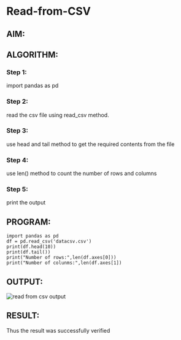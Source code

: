# Read-from-CSV

## AIM:

## ALGORITHM:
### Step 1:
import pandas as pd
### Step 2:
read the csv file using read_csv method.
### Step 3:
use head and tail method to get the required contents from the file
### Step 4:
use len() method to count the number of rows and columns
### Step 5:
print the output
## PROGRAM:
```
import pandas as pd
df = pd.read_csv('datacsv.csv')
print(df.head(10))
print(df.tail())
print("Number of rows:",len(df.axes[0]))
print("Number of colunms:",len(df.axes[1])
```
## OUTPUT:
![read from csv output](https://github.com/nithish467/Read-from-CSV/assets/150232274/ef924278-2315-4f87-96c5-374e31f64ca8)

## RESULT:
Thus the result was successfully verified
